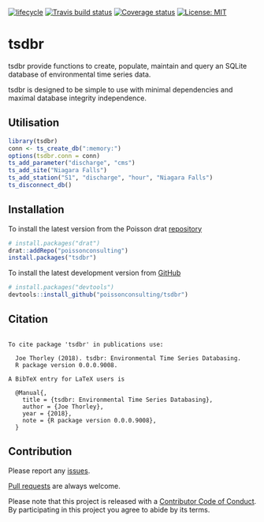 
<!-- README.md is generated from README.Rmd. Please edit that file -->

[![lifecycle](https://img.shields.io/badge/lifecycle-experimental-orange.svg)](https://www.tidyverse.org/lifecycle/#experimental)
[![Travis build
status](https://travis-ci.org/poissonconsulting/tsdbr.svg?branch=master)](https://travis-ci.org/poissonconsulting/tsdbr)
[![Coverage
status](https://codecov.io/gh/poissonconsulting/tsdbr/branch/master/graph/badge.svg)](https://codecov.io/github/poissonconsulting/tsdbr?branch=master)
[![License:
MIT](https://img.shields.io/badge/License-MIT-green.svg)](https://opensource.org/licenses/MIT)

# tsdbr

tsdbr provide functions to create, populate, maintain and query an
SQLite database of environmental time series data.

tsdbr is designed to be simple to use with minimal dependencies and
maximal database integrity independence.

## Utilisation

``` r
library(tsdbr)
conn <- ts_create_db(":memory:")
options(tsdbr.conn = conn)
ts_add_parameter("discharge", "cms")
ts_add_site("Niagara Falls")
ts_add_station("S1", "discharge", "hour", "Niagara Falls")
ts_disconnect_db()
```

## Installation

To install the latest version from the Poisson drat
[repository](https://github.com/poissonconsulting/drat)

``` r
# install.packages("drat")
drat::addRepo("poissonconsulting")
install.packages("tsdbr")
```

To install the latest development version from
[GitHub](https://github.com/poissonconsulting/tsdbr)

``` r
# install.packages("devtools")
devtools::install_github("poissonconsulting/tsdbr")
```

## Citation

``` 

To cite package 'tsdbr' in publications use:

  Joe Thorley (2018). tsdbr: Environmental Time Series Databasing.
  R package version 0.0.0.9008.

A BibTeX entry for LaTeX users is

  @Manual{,
    title = {tsdbr: Environmental Time Series Databasing},
    author = {Joe Thorley},
    year = {2018},
    note = {R package version 0.0.0.9008},
  }
```

## Contribution

Please report any
[issues](https://github.com/poissonconsulting/tsdbr/issues).

[Pull requests](https://github.com/poissonconsulting/tsdbr/pulls) are
always welcome.

Please note that this project is released with a [Contributor Code of
Conduct](CONDUCT.md). By participating in this project you agree to
abide by its terms.
